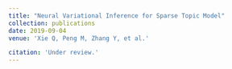 ```yaml
---
title: "Neural Variational Inference for Sparse Topic Model"
collection: publications
date: 2019-09-04
venue: 'Xie Q, Peng M, Zhang Y, et al.'

citation: 'Under review.'
---
```


